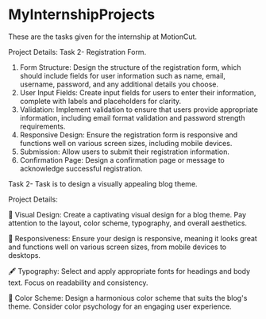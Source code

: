 # MyInternshipProjects
These are the tasks given for the internship at MotionCut.

Project Details:
Task 2- Registration Form.
1. Form Structure: Design the structure of the registration form, which should include fields for user information such as name, email, username, password, and any additional details you choose.
2. User Input Fields: Create input fields for users to enter their information, complete with labels and placeholders for clarity.
3. Validation: Implement validation to ensure that users provide appropriate information, including email format validation and password strength requirements.
4. Responsive Design: Ensure the registration form is responsive and functions well on various screen sizes, including mobile devices.
5. Submission: Allow users to submit their registration information.
6. Confirmation Page: Design a confirmation page or message to acknowledge successful registration.

Task 2- Task is to design a visually appealing blog theme.

Project Details:

🎨 Visual Design: Create a captivating visual design for a blog theme. Pay attention to the layout, color scheme, typography, and overall aesthetics.

📱 Responsiveness: Ensure your design is responsive, meaning it looks great and functions well on various screen sizes, from mobile devices to desktops.

🖋 Typography: Select and apply appropriate fonts for headings and body text. Focus on readability and consistency.

🎨 Color Scheme: Design a harmonious color scheme that suits the blog's theme. Consider color psychology for an engaging user experience.

